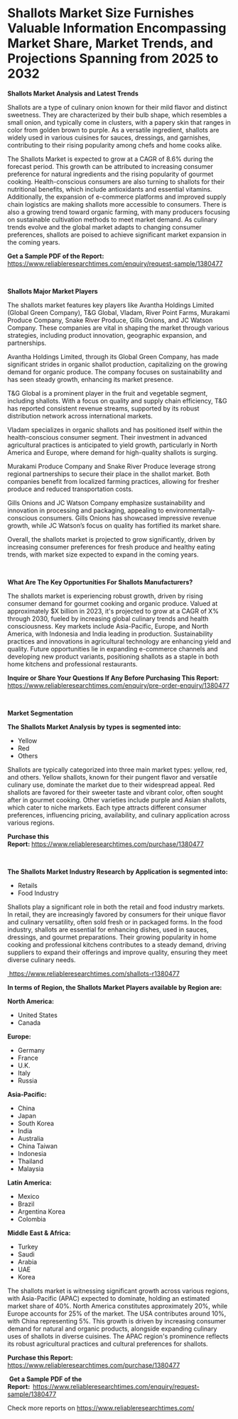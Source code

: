 <p><h1>Shallots Market Size Furnishes Valuable Information Encompassing Market Share, Market Trends, and Projections Spanning from 2025 to 2032</h1></p><p><strong>Shallots Market Analysis and Latest Trends</strong></p>
<p><p>Shallots are a type of culinary onion known for their mild flavor and distinct sweetness. They are characterized by their bulb shape, which resembles a small onion, and typically come in clusters, with a papery skin that ranges in color from golden brown to purple. As a versatile ingredient, shallots are widely used in various cuisines for sauces, dressings, and garnishes, contributing to their rising popularity among chefs and home cooks alike.</p><p>The Shallots Market is expected to grow at a CAGR of 8.6% during the forecast period. This growth can be attributed to increasing consumer preference for natural ingredients and the rising popularity of gourmet cooking. Health-conscious consumers are also turning to shallots for their nutritional benefits, which include antioxidants and essential vitamins. Additionally, the expansion of e-commerce platforms and improved supply chain logistics are making shallots more accessible to consumers. There is also a growing trend toward organic farming, with many producers focusing on sustainable cultivation methods to meet market demand. As culinary trends evolve and the global market adapts to changing consumer preferences, shallots are poised to achieve significant market expansion in the coming years.</p></p>
<p><strong>Get a Sample PDF of the Report:&nbsp;</strong> <a href="https://www.reliableresearchtimes.com/enquiry/request-sample/1380477?utm_campaign=2229&utm_medium=2&utm_source=Github&utm_content=ia&utm_term=14022025&utm_id=shallots">https://www.reliableresearchtimes.com/enquiry/request-sample/1380477</a></p>
<p>&nbsp;</p>
<p><strong>Shallots Major Market Players</strong></p>
<p><p>The shallots market features key players like Avantha Holdings Limited (Global Green Company), T&G Global, Vladam, River Point Farms, Murakami Produce Company, Snake River Produce, Gills Onions, and JC Watson Company. These companies are vital in shaping the market through various strategies, including product innovation, geographic expansion, and partnerships.</p><p>Avantha Holdings Limited, through its Global Green Company, has made significant strides in organic shallot production, capitalizing on the growing demand for organic produce. The company focuses on sustainability and has seen steady growth, enhancing its market presence.</p><p>T&G Global is a prominent player in the fruit and vegetable segment, including shallots. With a focus on quality and supply chain efficiency, T&G has reported consistent revenue streams, supported by its robust distribution network across international markets.</p><p>Vladam specializes in organic shallots and has positioned itself within the health-conscious consumer segment. Their investment in advanced agricultural practices is anticipated to yield growth, particularly in North America and Europe, where demand for high-quality shallots is surging.</p><p>Murakami Produce Company and Snake River Produce leverage strong regional partnerships to secure their place in the shallot market. Both companies benefit from localized farming practices, allowing for fresher produce and reduced transportation costs.</p><p>Gills Onions and JC Watson Company emphasize sustainability and innovation in processing and packaging, appealing to environmentally-conscious consumers. Gills Onions has showcased impressive revenue growth, while JC Watson’s focus on quality has fortified its market share.</p><p>Overall, the shallots market is projected to grow significantly, driven by increasing consumer preferences for fresh produce and healthy eating trends, with market size expected to expand in the coming years.</p></p>
<p>&nbsp;</p>
<p><strong>What Are The Key Opportunities For Shallots Manufacturers?</strong></p>
<p><p>The shallots market is experiencing robust growth, driven by rising consumer demand for gourmet cooking and organic produce. Valued at approximately $X billion in 2023, it's projected to grow at a CAGR of X% through 2030, fueled by increasing global culinary trends and health consciousness. Key markets include Asia-Pacific, Europe, and North America, with Indonesia and India leading in production. Sustainability practices and innovations in agricultural technology are enhancing yield and quality. Future opportunities lie in expanding e-commerce channels and developing new product variants, positioning shallots as a staple in both home kitchens and professional restaurants.</p></p>
<p><strong>Inquire or Share Your Questions If Any Before Purchasing This Report:</strong> <a href="https://www.reliableresearchtimes.com/enquiry/pre-order-enquiry/1380477?utm_campaign=2229&utm_medium=2&utm_source=Github&utm_content=ia&utm_term=14022025&utm_id=shallots">https://www.reliableresearchtimes.com/enquiry/pre-order-enquiry/1380477</a></p>
<p>&nbsp;</p>
<p><strong>Market Segmentation</strong></p>
<p><strong>The Shallots Market Analysis by types is segmented into:</strong></p>
<p><ul><li>Yellow</li><li>Red</li><li>Others</li></ul></p>
<p><p>Shallots are typically categorized into three main market types: yellow, red, and others. Yellow shallots, known for their pungent flavor and versatile culinary use, dominate the market due to their widespread appeal. Red shallots are favored for their sweeter taste and vibrant color, often sought after in gourmet cooking. Other varieties include purple and Asian shallots, which cater to niche markets. Each type attracts different consumer preferences, influencing pricing, availability, and culinary application across various regions.</p></p>
<p><strong>Purchase this Report:&nbsp;</strong><a href="https://www.reliableresearchtimes.com/purchase/1380477?utm_campaign=2229&utm_medium=2&utm_source=Github&utm_content=ia&utm_term=14022025&utm_id=shallots">https://www.reliableresearchtimes.com/purchase/1380477</a></p>
<p>&nbsp;</p>
<p><strong>The Shallots Market Industry Research by Application is segmented into:</strong></p>
<p><ul><li>Retails</li><li>Food Industry</li></ul></p>
<p><p>Shallots play a significant role in both the retail and food industry markets. In retail, they are increasingly favored by consumers for their unique flavor and culinary versatility, often sold fresh or in packaged forms. In the food industry, shallots are essential for enhancing dishes, used in sauces, dressings, and gourmet preparations. Their growing popularity in home cooking and professional kitchens contributes to a steady demand, driving suppliers to expand their offerings and improve quality, ensuring they meet diverse culinary needs.</p></p>
<p><a href="https://www.reliableresearchtimes.com/shallots-r1380477?utm_campaign=2229&utm_medium=2&utm_source=Github&utm_content=ia&utm_term=14022025&utm_id=shallots">&nbsp;https://www.reliableresearchtimes.com/shallots-r1380477</a></p>
<p><strong>In terms of Region, the Shallots Market Players available by Region are:</strong></p>
<p>
    <p> <strong> North America: </strong>
        <ul>
            <li>United States</li>
            <li>Canada</li>
        </ul>
        </p> 
    <p> <strong> Europe: </strong>
        <ul>
            <li>Germany</li>
            <li>France</li>
            <li>U.K.</li>
            <li>Italy</li>
            <li>Russia</li>
        </ul>
        </p> 
    <p> <strong> Asia-Pacific: </strong>
        <ul>
            <li>China</li>
            <li>Japan</li>
            <li>South Korea</li>
            <li>India</li>
            <li>Australia</li>
            <li>China Taiwan</li>
            <li>Indonesia</li>
            <li>Thailand</li>
            <li>Malaysia</li>
        </ul>
        </p> 
    <p> <strong> Latin America: </strong>
        <ul>
            <li>Mexico</li>
            <li>Brazil</li>
            <li>Argentina Korea</li>
            <li>Colombia</li>
        </ul>
        </p> 
    <p> <strong> Middle East & Africa: </strong>
        <ul>
            <li>Turkey</li>
            <li>Saudi</li>
            <li>Arabia</li>
            <li>UAE</li>
            <li>Korea</li>
        </ul>
    </p>
    </p>
<p><p>The shallots market is witnessing significant growth across various regions, with Asia-Pacific (APAC) expected to dominate, holding an estimated market share of 40%. North America constitutes approximately 20%, while Europe accounts for 25% of the market. The USA contributes around 10%, with China representing 5%. This growth is driven by increasing consumer demand for natural and organic products, alongside expanding culinary uses of shallots in diverse cuisines. The APAC region's prominence reflects its robust agricultural practices and cultural preferences for shallots.</p></p>
<p><strong>Purchase this Report: </strong><a href="https://www.reliableresearchtimes.com/purchase/1380477?utm_campaign=2229&utm_medium=2&utm_source=Github&utm_content=ia&utm_term=14022025&utm_id=shallots">https://www.reliableresearchtimes.com/purchase/1380477</a></p>
<p>&nbsp;<strong>Get a Sample PDF of the Report:&nbsp;&nbsp;</strong><a href="https://www.reliableresearchtimes.com/enquiry/request-sample/1380477?utm_campaign=2229&utm_medium=2&utm_source=Github&utm_content=ia&utm_term=14022025&utm_id=shallots">https://www.reliableresearchtimes.com/enquiry/request-sample/1380477</a></p>
<p><strong></strong></p>
<p>Check more reports on <a href="https://www.reliableresearchtimes.com/?utm_campaign=2229&utm_medium=2&utm_source=Github&utm_content=ia&utm_term=14022025&utm_id=shallots">https://www.reliableresearchtimes.com/</a></p>